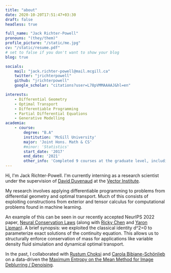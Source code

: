 ```yaml
---
title: "about"
date: 2020-10-20T17:51:47+03:30
draft: false
headless: true

full_name: "Jack Richter-Powell"
pronouns: "(they/them)"
profile_picture: "/static/me.jpg"
cv: "/static/resume.pdf"
# set to false if you don't want to show your blog
blog: true

socials:
    mail: "jack.richter-powell@mail.mcgill.ca"
    twitter: "jrichterpowell"
    github: "jrichterpowell"
    google_scholar: "citations?user=L78pVMMAAAAJ&hl=en"

interests:
    - Differential Geometry
    - Optimal Transport 
    - Differentiable Programming
    - Partial Differential Equations 
    - Generative Modelling 
academia:
    - course:
        degree: "B.A"
        institution: 'McGill University'
        major: 'Joint Hons. Math & CS'
        #minor: 'Statistics'
        start_date: '2017'
        end_date: '2021'
        other_info: 'Completed 9 courses at the graduate level, including core grad math curriculum'
---
```


Hi, I'm Jack Richter-Powell. I'm currently interning as a research scientist under the supervision of [David Duvenaud](https://www.cs.toronto.edu/~duvenaud/) at the [Vector Institute](vectorinsitute.ai).

My research involves applying differentiable programming to problems from differential geometry and optimal transport. Much of this consists of exploiting constructions from exterior and tensor calculus for computational problems found in machine learning.

An example of this can be seen in our recently accepted NeurIPS 2022 paper, [Neural Conservation Laws](https://arxiv.org/abs/2210.01741) (along with [Ricky Chen](https://www.cs.toronto.edu/~rtqichen/) and [Yaron Lipman](https://www.wisdom.weizmann.ac.il/~ylipman/)). A brief synopsis: we exploited the classical identity d^2=0 to parameterize exact solutions of the continuity equation. This allows us to structurally enforce conservation of mass for applications like variable density fluid simulation and dynamical optimal transport.

In the past, I collaborated with [Rustum Choksi](https://www.math.mcgill.ca/rchoksi/) and [Carola Bibiane-Schönlieb](https://www.damtp.cam.ac.uk/user/cbs31/Home.html) on a data-driven the [Maximum Entropy on the Mean Method for Image Deblurring / Denoising](https://arxiv.org/abs/2002.10434).


